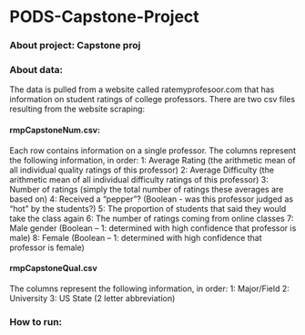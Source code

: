 # PODS-Capstone-Project

### About project: Capstone proj

### About data: 
The data is pulled from a website called ratemyprofesoor.com that has information on student ratings of college professors. There are two csv files resulting from the website scraping:

#### rmpCapstoneNum.csv:
Each row contains information on a single professor.
The columns represent the following information, in order:
1: Average Rating (the arithmetic mean of all individual quality ratings of this professor)
2: Average Difficulty (the arithmetic mean of all individual difficulty ratings of this professor)
3: Number of ratings (simply the total number of ratings these averages are based on)
4: Received a “pepper”? (Boolean - was this professor judged as “hot” by the students?)
5: The proportion of students that said they would take the class again
6: The number of ratings coming from online classes
7: Male gender (Boolean – 1: determined with high confidence that professor is male)
8: Female (Boolean – 1: determined with high confidence that professor is female)
#### rmpCapstoneQual.csv
The columns represent the following information, in order:
1: Major/Field
2: University
3: US State (2 letter abbreviation)

### How to run:

